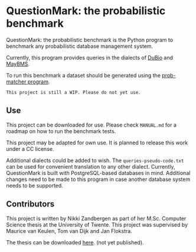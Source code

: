 # QuestionMark: the probabilistic benchmark


QuestionMark: the probabilistic benchmark is the Python program to benchmark any
probabilistic database management system. 

Currently, this program provides queries in the dialects of
[DuBio](https://github.com/utwente-db/DuBio) and [MayBMS](http://maybms.sourceforge.net/). 

To run this benchmark a dataset should be generated using the 
[prob-matcher program](https://gitlab.utwente.nl/s1981951/prob-matcher).

```This project is still a WIP. Please do not yet use.```

## Use
This project can be downloaded for use. Please check ```MANUAL.md``` for a roadmap on how
to run the benchmark tests.

This project may be adapted for own use. It is planned to release this work under a CC license.

Additional dialects could be added to wish. The ```queries-pseudo-code.txt``` can be used for convenient 
translation to any other dialect. Currently, QuestionMark is built with PostgreSQL-based databases in mind. 
Additional changes need to be made to this program in case another database system needs to be supported.

## Contributors
This project is written by Nikki Zandbergen as part of her M.Sc. Computer Science thesis
at the University of Twente.
This project was supervised by Maurice van Keulen, Tom van Dijk and Jan Flokstra.

The thesis can be downloaded [here](#). (not yet published).